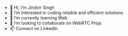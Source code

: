 - 👋 Hi, I’m Jindvir Singh
- 👀 I’m interested in coding relaible and efficient solutions
- 🌱 I’m currently learning Web
- 💞️ I’m looking to collaborate on WebRTC Projs
- 📫 Connect on LinkedIn 

<!---
jindvir-singh/jindvir-singh is a ✨ special ✨ repository because its `README.md` (this file) appears on your GitHub profile.
You can click the Preview link to take a look at your changes.
--->
